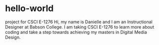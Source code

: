 # hello-world
project for CSCI E-1276
Hi, my name is Danielle and I am an Instructional Designer at Babson College. I am taking CSCI E-1276 to learn more about coding and take a step towards achieving my masters in Digital Media Design.
